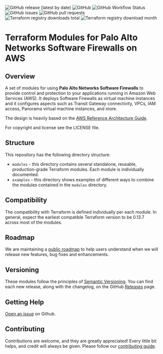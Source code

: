 ![GitHub release (latest by date)](https://img.shields.io/github/v/release/PaloAltoNetworks/terraform-aws-swfw-modules?style=flat-square)
![GitHub](https://img.shields.io/github/license/PaloAltoNetworks/terraform-aws-swfw-modules?style=flat-square)
![GitHub Workflow Status](https://img.shields.io/github/actions/workflow/status/PaloAltoNetworks/terraform-aws-swfw-modules/release_ci.yml?style=flat-square)
![GitHub issues](https://img.shields.io/github/issues/PaloAltoNetworks/terraform-aws-swfw-modules?style=flat-square)
![GitHub pull requests](https://img.shields.io/github/issues-pr/PaloAltoNetworks/terraform-aws-swfw-modules?style=flat-square)
![Terraform registry downloads total](https://img.shields.io/badge/dynamic/json?color=green&label=downloads%20total&query=data.attributes.total&url=https%3A%2F%2Fregistry.terraform.io%2Fv2%2Fmodules%2FPaloAltoNetworks%2Fswfw-modules%2Faws%2Fdownloads%2Fsummary&style=flat-square)
![Terraform registry download month](https://img.shields.io/badge/dynamic/json?color=green&label=downloads%20this%20month&query=data.attributes.month&url=https%3A%2F%2Fregistry.terraform.io%2Fv2%2Fmodules%2FPaloAltoNetworks%2Fswfw-modules%2Faws%2Fdownloads%2Fsummary&style=flat-square)

# Terraform Modules for Palo Alto Networks Software Firewalls on AWS

## Overview

A set of modules for using **Palo Alto Networks Software Firewalls** to provide control and protection
to your applications running in Amazon Web Services (AWS). It deploys Software Firewalls as virtual machine
instances and it configures aspects such as Transit Gateway connectivity, VPCs, IAM access, Panorama virtual
machine instances, and more.

The design is heavily based on the [AWS Reference Architecture Guide](https://pandocs.tech/fw/110p-prime).

For copyright and license see the LICENSE file.

## Structure

This repository has the following directory structure:

* `modules` - this directory contains several standalone, reusable, production-grade Terraform modules. Each module is individually documented.
* `examples` - this directory shows examples of different ways to combine the modules contained in the
  `modules` directory.

## Compatibility

The compatibility with Terraform is defined individually per each module. In general, expect the earliest compatible
Terraform version to be 0.13.7 across most of the modules.

## Roadmap

We are maintaining a [public roadmap](https://github.com/orgs/PaloAltoNetworks/projects/33/views/1) to help users understand when we will release new features, bug fixes and enhancements.

## Versioning

These modules follow the principles of [Semantic Versioning](http://semver.org/). You can find each new release,
along with the changelog, on the GitHub [Releases](https://github.com/PaloAltoNetworks/terraform-aws-swfw-modules/releases) page.

## Getting Help

[Open an issue](https://github.com/PaloAltoNetworks/terraform-aws-swfw-modules/issues) on Github.

## Contributing

Contributions are welcome, and they are greatly appreciated! Every little bit helps,
and credit will always be given. Please follow our [contributing guide](https://github.com/PaloAltoNetworks/terraform-best-practices/blob/main/CONTRIBUTING.md).

<!-- ## Who maintains these modules?

This repository is maintained by [Palo Alto Networks](https://www.paloaltonetworks.com/).
If you're looking for commercial support or services, send an email to [address not known yet]. -->
